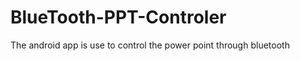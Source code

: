 BlueTooth-PPT-Controler
=======================

The android app is use to control the power point through bluetooth 